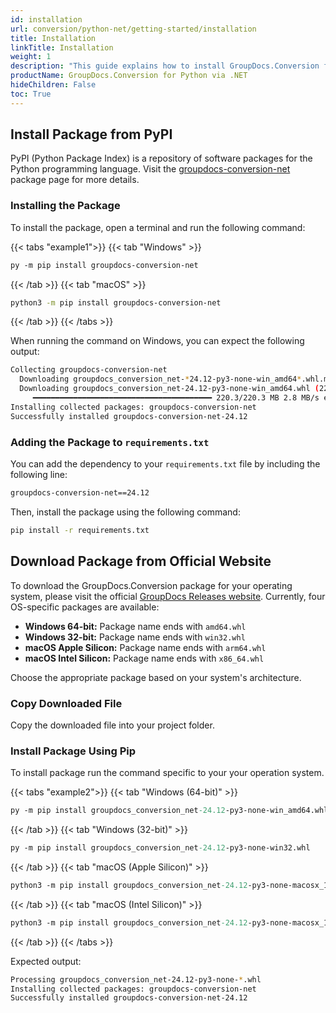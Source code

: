 ```yaml
---
id: installation
url: conversion/python-net/getting-started/installation
title: Installation
linkTitle: Installation
weight: 1
description: "This guide explains how to install GroupDocs.Conversion for Python via .NET to your environment"
productName: GroupDocs.Conversion for Python via .NET
hideChildren: False
toc: True
---
```


## Install Package from PyPI

PyPI (Python Package Index) is a repository of software packages for the Python programming language. Visit the [groupdocs-conversion-net](https://pypi.org/project/groupdocs-conversion-net/) package page for more details. 

### Installing the Package

To install the package, open a terminal and run the following command:

{{< tabs "example1">}}
{{< tab "Windows" >}}
```ps
py -m pip install groupdocs-conversion-net
```
{{< /tab >}}
{{< tab "macOS" >}}
```bash
python3 -m pip install groupdocs-conversion-net
```
{{< /tab >}}
{{< /tabs >}}

When running the command on Windows, you can expect the following output:

```bash
Collecting groupdocs-conversion-net
  Downloading groupdocs_conversion_net-*24.12-py3-none-win_amd64*.whl.metadata (6.8 kB)
  Downloading groupdocs_conversion_net-24.12-py3-none-win_amd64.whl (220.3 MB)
     ━━━━━━━━━━━━━━━━━━━━━━━━━━━━━━━━━━━━━━━━ 220.3/220.3 MB 2.8 MB/s eta 0:00:00
Installing collected packages: groupdocs-conversion-net
Successfully installed groupdocs-conversion-net-24.12
```

### Adding the Package to `requirements.txt`

You can add the dependency to your `requirements.txt` file by including the following line:

```bash
groupdocs-conversion-net==24.12
```

Then, install the package using the following command:

```bash
pip install -r requirements.txt
```

## Download Package from Official Website

To download the GroupDocs.Conversion package for your operating system, please visit the official [GroupDocs Releases website](https://releases.groupdocs.com/conversion/python-net/). Currently, four OS-specific packages are available:

- **Windows 64-bit:** Package name ends with `amd64.whl`
- **Windows 32-bit:** Package name ends with `win32.whl`
- **macOS Apple Silicon:** Package name ends with `arm64.whl`
- **macOS Intel Silicon:** Package name ends with `x86_64.whl`

Choose the appropriate package based on your system's architecture.

### Copy Downloaded File

Copy the downloaded file into your project folder.

### Install Package Using Pip

To install package run the command specific to your your operation system. 

{{< tabs "example2">}}
{{< tab "Windows (64-bit)" >}}
```ps
py -m pip install groupdocs_conversion_net-24.12-py3-none-win_amd64.whl
```
{{< /tab >}}
{{< tab "Windows (32-bit)" >}}
```ps
py -m pip install groupdocs_conversion_net-24.12-py3-none-win32.whl
```
{{< /tab >}}
{{< tab "macOS (Apple Silicon)" >}}
```ps
python3 -m pip install groupdocs_conversion_net-24.12-py3-none-macosx_11_0_arm64.whl
```
{{< /tab >}}
{{< tab "macOS (Intel Silicon)" >}}
```ps
python3 -m pip install groupdocs_conversion_net-24.12-py3-none-macosx_10_14_x86_64.whl
```
{{< /tab >}}
{{< /tabs >}}

Expected output:

```bash
Processing groupdocs_conversion_net-24.12-py3-none-*.whl
Installing collected packages: groupdocs-conversion-net
Successfully installed groupdocs-conversion-net-24.12
```